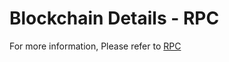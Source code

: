 # Blockchain Details - RPC

For more information, Please refer to [RPC](https://docs.binance.org/smart-chain/developer/rpc.html)